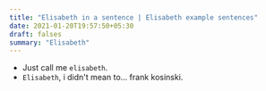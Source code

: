 ```yaml
---
title: "Elisabeth in a sentence | Elisabeth example sentences"
date: 2021-01-20T19:57:50+05:30
draft: falses
summary: "Elisabeth"
---
```

- Just call me `elisabeth`.
- `Elisabeth`, i didn't mean to... frank kosinski.
                 
